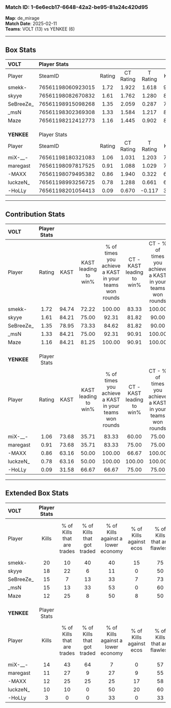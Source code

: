 ### Match ID: 1-6e6ecb17-6648-42a2-be95-81a24c420d95  
**Map**: de_mirage  
**Match Date**: 2025-02-11  
**Teams**: VOLT (13) vs YENKEE (6)  

---  

## Box Stats  

| **VOLT**   | Player Stats      |        |           |          |       |       |       |         |        |      |     |
| :- | :- | :-: | :-: | :-: | :-: | :-: | :-: | :-: | :-: | :-: | :-: |
| Player     | SteamID           | Rating | CT Rating | T Rating | KAST  |  ADR  | Kills | Assists | Deaths | K/D  | HS% |
| smekk-     | 76561198060923015 |  1.72  |   1.922   |  1.618   | 94.74 | 109.1 |  20   |    4    |   11   | 1.82 | 55  |
| skyye      | 76561198082670832 |  1.61  |   1.762   |  1.280   | 84.21 | 92.6  |  18   |    3    |   7    | 2.57 | 55  |
| SeBreeZe_  | 76561198915098268 |  1.35  |   2.059   |  0.287   | 78.95 | 87.1  |  15   |    6    |   10   | 1.50 | 26  |
| _msN       | 76561198302369308 |  1.33  |   1.584   |  1.217   | 84.21 | 77.0  |  15   |    2    |   10   | 1.50 | 60  |
| Maze       | 76561198212412773 |  1.16  |   1.445   |  0.902   | 84.21 | 76.3  |  12   |    6    |   12   | 1.00 | 75  |
|            |                   |        |           |          |       |       |       |         |        |      |     |
|            |                   |        |           |          |       |       |       |         |        |      |     |
|            |                   |        |           |          |       |       |       |         |        |      |     |
| **YENKEE** | Player Stats      |        |           |          |       |       |       |         |        |      |     |
| Player     | SteamID           | Rating | CT Rating | T Rating | KAST  |  ADR  | Kills | Assists | Deaths | K/D  | HS% |
| miX-__-    | 76561198180321083 |  1.06  |   1.031   |  1.203   | 73.68 | 87.5  |  14   |    3    |   17   | 0.82 | 57  |
| maregast   | 76561198097817525 |  0.91  |   1.088   |  1.029   | 73.68 | 77.7  |  11   |    2    |   16   | 0.69 | 36  |
| -MAXX      | 76561198079495382 |  0.86  |   1.940   |  0.322   | 63.16 | 62.5  |  12   |    2    |   15   | 0.80 | 58  |
| luckzeN_   | 76561198993256725 |  0.78  |   1.288   |  0.661   | 63.16 | 56.0  |  10   |    3    |   14   | 0.71 | 50  |
| -HoLLy     | 76561198201054413 |  0.09  |   0.670   |  -0.117  | 31.58 | 46.7  |   3   |    3    |   18   | 0.17 | 100 |
---  

## Contribution Stats  

| **VOLT**   | Player Stats |       |                      |                                                        |                           |                                                             |                          |                                                            |
| :- | :-: | :-: | :-: | :-: | :-: | :-: | :-: | :-: |
| Player     |    Rating    | KAST  | KAST leading to win% | % of times you achieve a KAST in your teams won rounds | CT - KAST leading to win% | CT - % of times you achieve a KAST in your teams won rounds | T - KAST leading to win% | T - % of times you achieve a KAST in your teams won rounds |
| smekk-     |     1.72     | 94.74 |        72.22         |                         100.00                         |           83.33           |                           100.00                            |          50.00           |                           100.00                           |
| skyye      |     1.61     | 84.21 |        75.00         |                         92.31                          |           81.82           |                            90.00                            |          60.00           |                           100.00                           |
| SeBreeZe_  |     1.35     | 78.95 |        73.33         |                         84.62                          |           81.82           |                            90.00                            |          50.00           |                           66.67                            |
| _msN       |     1.33     | 84.21 |        75.00         |                         92.31                          |           90.91           |                           100.00                            |          40.00           |                           66.67                            |
| Maze       |     1.16     | 84.21 |        81.25         |                         100.00                         |           90.91           |                           100.00                            |          60.00           |                           100.00                           |
|            |              |       |                      |                                                        |                           |                                                             |                          |                                                            |
|            |              |       |                      |                                                        |                           |                                                             |                          |                                                            |
|            |              |       |                      |                                                        |                           |                                                             |                          |                                                            |
| **YENKEE** | Player Stats |       |                      |                                                        |                           |                                                             |                          |                                                            |
| Player     |    Rating    | KAST  | KAST leading to win% | % of times you achieve a KAST in your teams won rounds | CT - KAST leading to win% | CT - % of times you achieve a KAST in your teams won rounds | T - KAST leading to win% | T - % of times you achieve a KAST in your teams won rounds |
| miX-__-    |     1.06     | 73.68 |        35.71         |                         83.33                          |           60.00           |                            75.00                            |          22.22           |                           100.00                           |
| maregast   |     0.91     | 73.68 |        35.71         |                         83.33                          |           75.00           |                            75.00                            |          20.00           |                           100.00                           |
| -MAXX      |     0.86     | 63.16 |        50.00         |                         100.00                         |           66.67           |                           100.00                            |          33.33           |                           100.00                           |
| luckzeN_   |     0.78     | 63.16 |        50.00         |                         100.00                         |          100.00           |                           100.00                            |          25.00           |                           100.00                           |
| -HoLLy     |     0.09     | 31.58 |        66.67         |                         66.67                          |           75.00           |                            75.00                            |          50.00           |                           50.00                            |
---  

## Extended Box Stats  

| **VOLT**   | Player Stats |                            |                            |                                    |                         |                              |                                 |        |                             |                                     |                          |                               |                            |
| :- | :-: | :-: | :-: | :-: | :-: | :-: | :-: | :-: | :-: | :-: | :-: | :-: | :-: |
| Player     |    Kills     | % of Kills that are trades | % of Kills that got traded | % of Kills against a lower economy | % of Kills against ecos | % of Kills that are flawless | % of Kills that are close duels | Deaths | % of Deaths that get traded | % of Deaths against a lower economy | % of Deaths against ecos | % of Deaths that are flawless | % of Deaths that are close |
| smekk-     |      20      |             10             |             40             |                 40                 |           15            |              75              |               15                |   11   |             27              |                 45                  |            9             |              64               |             9              |
| skyye      |      18      |             22             |             6              |                 11                 |            0            |              50              |               11                |   7    |             14              |                 43                  |            0             |              114              |             14             |
| SeBreeZe_  |      15      |             7              |             13             |                 33                 |            7            |              73              |                7                |   10   |             20              |                 40                  |            0             |              60               |             20             |
| _msN       |      15      |             13             |             33             |                 53                 |            0            |              60              |                7                |   10   |             40              |                 40                  |            0             |              40               |             20             |
| Maze       |      12      |             25             |             8              |                 50                 |            8            |              50              |               17                |   12   |             25              |                 25                  |            0             |              42               |             8              |
|            |              |                            |                            |                                    |                         |                              |                                 |        |                             |                                     |                          |                               |                            |
|            |              |                            |                            |                                    |                         |                              |                                 |        |                             |                                     |                          |                               |                            |
|            |              |                            |                            |                                    |                         |                              |                                 |        |                             |                                     |                          |                               |                            |
| **YENKEE** | Player Stats |                            |                            |                                    |                         |                              |                                 |        |                             |                                     |                          |                               |                            |
| Player     |    Kills     | % of Kills that are trades | % of Kills that got traded | % of Kills against a lower economy | % of Kills against ecos | % of Kills that are flawless | % of Kills that are close duels | Deaths | % of Deaths that get traded | % of Deaths against a lower economy | % of Deaths against ecos | % of Deaths that are flawless | % of Deaths that are close |
| miX-__-    |      14      |             43             |             64             |                 7                  |            0            |              57              |               21                |   17   |             18              |                 24                  |            6             |              71               |             12             |
| maregast   |      11      |             27             |             9              |                 27                 |            9            |              55              |                0                |   16   |             31              |                 13                  |            0             |              69               |             13             |
| -MAXX      |      12      |             25             |             25             |                 25                 |           17            |              58              |                0                |   15   |             13              |                 13                  |            0             |              60               |             7              |
| luckzeN_   |      10      |             10             |             0              |                 50                 |           20            |              60              |               30                |   14   |             29              |                  7                  |            0             |              57               |             14             |
| -HoLLy     |      3       |             0              |             0              |                 33                 |            0            |              33              |               33                |   18   |             17              |                 22                  |            6             |              56               |             11             |
